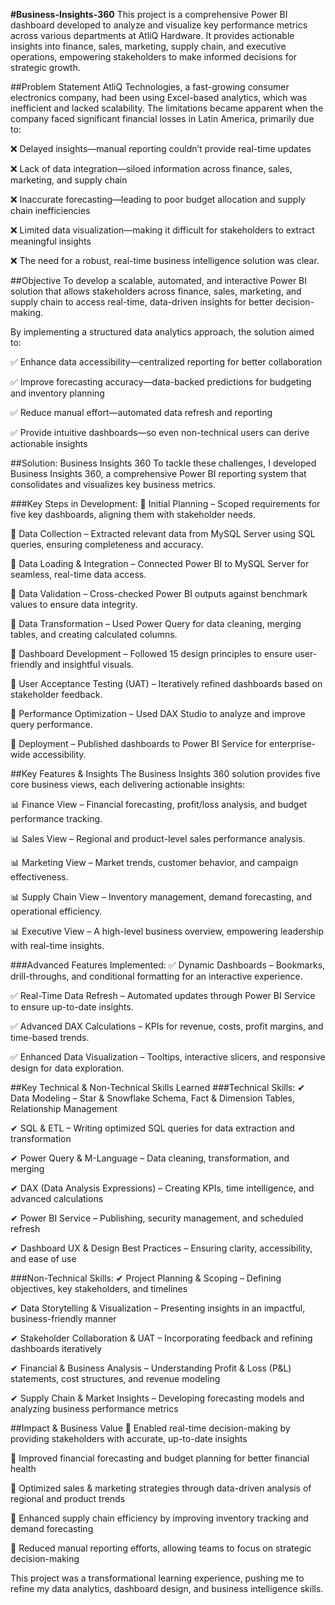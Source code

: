 **#Business-Insights-360**
This project is a comprehensive Power BI dashboard developed to analyze and visualize key performance metrics across various departments at AtliQ Hardware. It provides actionable insights into finance, sales, marketing, supply chain, and executive operations, empowering stakeholders to make informed decisions for strategic growth.

##Problem Statement
AtliQ Technologies, a fast-growing consumer electronics company, had been using Excel-based analytics, which was inefficient and lacked scalability. The limitations became apparent when the company faced significant financial losses in Latin America, primarily due to:

❌ Delayed insights—manual reporting couldn’t provide real-time updates

❌ Lack of data integration—siloed information across finance, sales, marketing, and supply chain

❌ Inaccurate forecasting—leading to poor budget allocation and supply chain inefficiencies

❌ Limited data visualization—making it difficult for stakeholders to extract meaningful insights

❌ The need for a robust, real-time business intelligence solution was clear.

##Objective
To develop a scalable, automated, and interactive Power BI solution that allows stakeholders across finance, sales, marketing, and supply chain to access real-time, data-driven insights for better decision-making.

By implementing a structured data analytics approach, the solution aimed to:

✅ Enhance data accessibility—centralized reporting for better collaboration

✅ Improve forecasting accuracy—data-backed predictions for budgeting and inventory planning

✅ Reduce manual effort—automated data refresh and reporting

✅ Provide intuitive dashboards—so even non-technical users can derive actionable insights

##Solution: Business Insights 360
To tackle these challenges, I developed Business Insights 360, a comprehensive Power BI reporting system that consolidates and visualizes key business metrics.

###Key Steps in Development:
📌 Initial Planning – Scoped requirements for five key dashboards, aligning them with stakeholder needs.

📌 Data Collection – Extracted relevant data from MySQL Server using SQL queries, ensuring completeness and accuracy.

📌 Data Loading & Integration – Connected Power BI to MySQL Server for seamless, real-time data access.

📌 Data Validation – Cross-checked Power BI outputs against benchmark values to ensure data integrity.

📌 Data Transformation – Used Power Query for data cleaning, merging tables, and creating calculated columns.

📌 Dashboard Development – Followed 15 design principles to ensure user-friendly and insightful visuals.

📌 User Acceptance Testing (UAT) – Iteratively refined dashboards based on stakeholder feedback.

📌 Performance Optimization – Used DAX Studio to analyze and improve query performance.

📌 Deployment – Published dashboards to Power BI Service for enterprise-wide accessibility.

##Key Features & Insights
The Business Insights 360 solution provides five core business views, each delivering actionable insights:

📊 Finance View – Financial forecasting, profit/loss analysis, and budget performance tracking.

📊 Sales View – Regional and product-level sales performance analysis.

📊 Marketing View – Market trends, customer behavior, and campaign effectiveness.

📊 Supply Chain View – Inventory management, demand forecasting, and operational efficiency.

📊 Executive View – A high-level business overview, empowering leadership with real-time insights.

###Advanced Features Implemented:
✅ Dynamic Dashboards – Bookmarks, drill-throughs, and conditional formatting for an interactive experience.

✅ Real-Time Data Refresh – Automated updates through Power BI Service to ensure up-to-date insights.

✅ Advanced DAX Calculations – KPIs for revenue, costs, profit margins, and time-based trends.

✅ Enhanced Data Visualization – Tooltips, interactive slicers, and responsive design for data exploration.

##Key Technical & Non-Technical Skills Learned
###Technical Skills:
✔ Data Modeling – Star & Snowflake Schema, Fact & Dimension Tables, Relationship Management

✔ SQL & ETL – Writing optimized SQL queries for data extraction and transformation

✔ Power Query & M-Language – Data cleaning, transformation, and merging

✔ DAX (Data Analysis Expressions) – Creating KPIs, time intelligence, and advanced calculations

✔ Power BI Service – Publishing, security management, and scheduled refresh

✔ Dashboard UX & Design Best Practices – Ensuring clarity, accessibility, and ease of use

###Non-Technical Skills:
✔ Project Planning & Scoping – Defining objectives, key stakeholders, and timelines

✔ Data Storytelling & Visualization – Presenting insights in an impactful, business-friendly manner

✔ Stakeholder Collaboration & UAT – Incorporating feedback and refining dashboards iteratively

✔ Financial & Business Analysis – Understanding Profit & Loss (P&L) statements, cost structures, and revenue modeling

✔ Supply Chain & Market Insights – Developing forecasting models and analyzing business performance metrics

##Impact & Business Value
🚀 Enabled real-time decision-making by providing stakeholders with accurate, up-to-date insights

🚀 Improved financial forecasting and budget planning for better financial health

🚀 Optimized sales & marketing strategies through data-driven analysis of regional and product trends

🚀 Enhanced supply chain efficiency by improving inventory tracking and demand forecasting

🚀 Reduced manual reporting efforts, allowing teams to focus on strategic decision-making

This project was a transformational learning experience, pushing me to refine my data analytics, dashboard design, and business intelligence skills.
